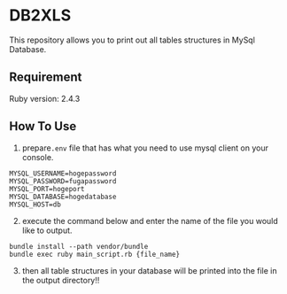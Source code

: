 # DB2XLS

This repository allows you to print out all tables structures in MySql Database.

## Requirement

Ruby version: 2.4.3

## How To Use
1. prepare`.env` file that has what you need to use mysql client on your console.

```.env
MYSQL_USERNAME=hogepassword
MYSQL_PASSWORD=fugapassword
MYSQL_PORT=hogeport
MYSQL_DATABASE=hogedatabase
MYSQL_HOST=db
```

2. execute the command below and enter the name of the file you would like to output.
```
bundle install --path vendor/bundle
bundle exec ruby main_script.rb {file_name}
```

3. then all table structures in your database will be printed into the file in the output directory!!
